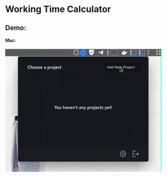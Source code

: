 # Working Time Calculator


## Demo:

#### Mac:
<img src="https://raw.githubusercontent.com/omidnikrah/WTC/master/wtc-preview.gif?token=ACC7BXFDSYQU4CBVTH6NEO25FL6FI" width="500px" />

